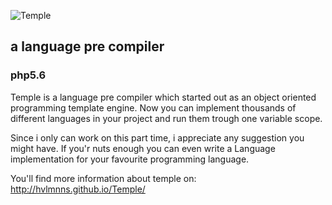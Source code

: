 
![Temple](https://raw.githubusercontent.com/hvlmnns/Temple/master/logo.png)

## a language pre compiler
### php5.6

Temple is a language pre compiler which started out as an object oriented programming template engine.
Now you can implement thousands of different languages in your project and run them trough one variable scope.

Since i only can work on this part time, i appreciate any suggestion you might have.
If you'r nuts enough you can even write a Language implementation for your favourite programming language.

You'll find more information about temple on:
http://hvlmnns.github.io/Temple/
